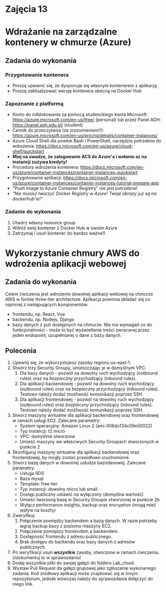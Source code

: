 # Zajęcia 13

# Wdrażanie na zarządzalne kontenery w chmurze (Azure)
## Zadania do wykonania
### Przygotowanie kontenera
 - Proszę upewnić się, że dysponuje się własnym kontenerem z aplikacją
 - Proszę zaktualizować wersję kontenera obecną na Docker Hub
 
### Zapoznanie z platformą
 - Konto do odblokowania za pomocą studenckiego konta Microsoft:
   https://azure.microsoft.com/en-us/free/ (personal) lub przez Panel AGH: https://panel.agh.edu.pl/ (student)
 - Cennik do przeczytania (ze zrozumieniem!!):
   https://azure.microsoft.com/en-us/pricing/details/container-instances/ 
 - Azure Cloud Shell dla powłok Bash i PowerShell, narzędzie potrzebne do wdrożenia:
   https://docs.microsoft.com/en-us/azure/cloud-shell/quickstart
 - **Miej na uwadze, że zalogowanie ACS do Azure'a i wołanie az na instancji zużywa kredyty!**
 - Procedura wdrożenia kontenera:
   https://docs.microsoft.com/en-us/azure/container-instances/container-instances-quickstart
 - Przygotowanie aplikacji:
   https://docs.microsoft.com/en-us/azure/container-instances/container-instances-tutorial-prepare-app
 - "Push image to Azure Container Registry" nie jest potrzebne!
 - *"Nie musisz tworzyć Docker Registry w Azure! Twoje obrazy już są na dockerhub'ie!"*

### Zadanie do wykonania
 1. Utwórz własny resource group
 2. Wdróż swój kontener z Docker Hub w swoim Azure
 3. Zatrzymaj i usuń kontener (to bardzo ważne!)

# Wykorzystanie chmury AWS do wdrożenia aplikacji webowej
## Zadania do wykonania
Celem ćwiczenia jest wdrożenie dowolnej aplikacji webowej na chmurze AWS w formie three-tier architecture. Aplikacja powinna składać się co najmniej z następujących komponentów:
- frontendu, np. React, Vue
- backendu, np. Nodejs, Django
- bazy danych z puli dostępnych na chmurze.
Nie ma wymagań co do funkcjonalności - może to być wyświetlanie treści zwracanej przez jeden endopoint, uzupełnianej o dane z bazy danych.
## Polecenia
1. Upewnij się, że wykorzystujesz zasoby regionu us-east-1.
2. Stwórz trzy Security Groupy, umieszczając je w domyślnym VPC:
    1. Dla bazy danych - pozwól na dowolny ruch wychodzący (outbound rules) oraz na _bezpieczny_ przychodzący (inbound rules).
    2. Dla aplikacji backendowej - pozwól na dowolny ruch wychodzący (outbound rules) oraz na _bezpieczny_ przychodzący (inbound rules). Testowo należy dodać możliwość komunikacji poprzez SSH.
    3. Dla aplikacji frontendowej - pozwól na dowolny ruch wychodzący (outbound rules) oraz _bezpieczny_ przychodzący (inbound rules). Testowo należy dodać możliwość komunikacji poprzez SSH.
3. Stwórz maszyny wirtualne dla aplikacji backendowej oraz frontendowej w ramach usługi EC2. Zalecane parametry:
    - System operacyjny: Amazon Linux 2 (ami-006dcf34c09e50022)
    - Typ instancji: t2.micro
    - VPC: domyślnie stworzone
    - Umieść maszyny we właściwych Security Groupach stworzonych w punkcie 2
4. Skonfiguruj maszyny wirtualne dla aplikacji backendowej oraz frontendowej, by mogły zostać prawidłowo uruchomione.
5. Stwórz bazę danych w dowolnej usłudze bazodanowej. Zalecane parametry:
    - Usługa RDS
    - Baza mysql
    - Template: free tier
    - Typ instancji: dowolny micro lub small
    - Dostęp publiczny ustawić na wyłączony (domyślna wartość)
    - Umieść tworzoną bazę w Security Groupie stworzonej w punkcie 2b
    - Wyłącz performance insights, backup oraz encryption (mogą mieć wpływ na koszty)
6. Zweryfikuj:
    1. Połączenie pomiędzy backendem a bazą danych. W razie potrzeby wgraj backup bazy z poziomu maszyny EC2.
    2. Połączenie pomiędzy frontendem a backendem.
    3. Dostępność frontendu z adresu publicznego.
    4. Brak dostępu do backendu oraz bazy danych z adresów publicznych.
7. Po weryfikacji usuń **wszystkie** zasoby, stworzone w ramach ćwiczenia. Udokumentuj to w sprawozdaniu!
8. Dodaj wszystkie pliki do swojej gałęzi do folderu Lab_cloud.
9. Wystaw Pull Request do gałęzi grupowej jako zgłoszenie wykonanego zadania. Kod źródłowy aplikacji może znajdować się w innym repozytorium, jednak wówczas należy do sprawozdania dołączyć do niego link.
